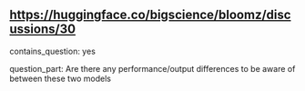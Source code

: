 ## https://huggingface.co/bigscience/bloomz/discussions/30

contains_question: yes

question_part: Are there any performance/output differences to be aware of between these two models